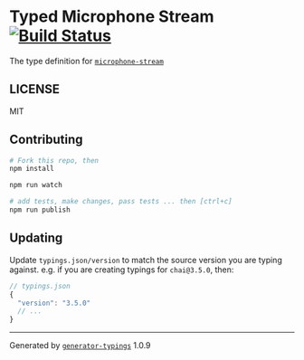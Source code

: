 # Typed Microphone Stream  [![Build Status](https://travis-ci.org/it@github.com:sebastianhaas/typed-microphone-stream.svg?branch=master)](https://travis-ci.org/it@github.com:sebastianhaas/typed-microphone-stream)


The type definition for [`microphone-stream`](https://github.com/saebekassebil/microphone-stream.git)

## LICENSE

MIT

## Contributing

```sh
# Fork this repo, then
npm install

npm run watch

# add tests, make changes, pass tests ... then [ctrl+c]
npm run publish
```

## Updating

Update `typings.json/version` to match the source version you are typing against.
e.g. if you are creating typings for `chai@3.5.0`, then:

```js
// typings.json
{
  "version": "3.5.0"
  // ...
}
```

----

Generated by [`generator-typings`](https://github.com/typings/generator-typings) 1.0.9
